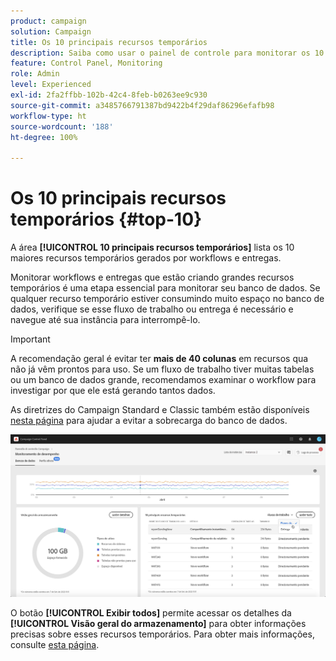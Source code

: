 ```yaml
---
product: campaign
solution: Campaign
title: Os 10 principais recursos temporários
description: Saiba como usar o painel de controle para monitorar os 10 maiores recursos temporários gerados por workflows e entregas no banco de dados do Campaign.
feature: Control Panel, Monitoring
role: Admin
level: Experienced
exl-id: 2fa2ffbb-102b-42c4-8feb-b0263ee9c930
source-git-commit: a3485766791387bd9422b4f29daf86296efafb98
workflow-type: ht
source-wordcount: '188'
ht-degree: 100%

---
```


# Os 10 principais recursos temporários {#top-10}

A área **[!UICONTROL 10 principais recursos temporários]** lista os 10 maiores recursos temporários gerados por workflows e entregas.

Monitorar workflows e entregas que estão criando grandes recursos temporários é uma etapa essencial para monitorar seu banco de dados. Se qualquer recurso temporário estiver consumindo muito espaço no banco de dados, verifique se esse fluxo de trabalho ou entrega é necessário e navegue até sua instância para interrompê-lo.

>[!IMPORTANT]
>
>A recomendação geral é evitar ter **mais de 40 colunas** em recursos qua não já vêm prontos para uso. Se um fluxo de trabalho tiver muitas tabelas ou um banco de dados grande, recomendamos examinar o workflow para investigar por que ele está gerando tantos dados.
>
>As diretrizes do Campaign Standard e Classic também estão disponíveis [nesta página](database-preventing-overload.md) para ajudar a evitar a sobrecarga do banco de dados.

![](assets/database-top10.png)

O botão **[!UICONTROL Exibir todos]** permite acessar os detalhes da **[!UICONTROL Visão geral do armazenamento]** para obter informações precisas sobre esses recursos temporários. Para obter mais informações, consulte [esta página](database-storage-overview.md).
